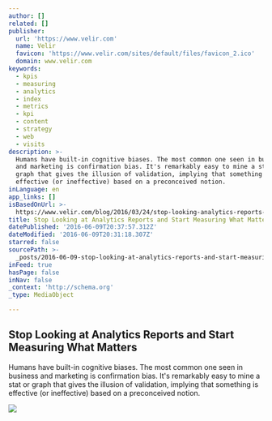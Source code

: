 ```yaml
---
author: []
related: []
publisher:
  url: 'https://www.velir.com'
  name: Velir
  favicon: 'https://www.velir.com/sites/default/files/favicon_2.ico'
  domain: www.velir.com
keywords:
  - kpis
  - measuring
  - analytics
  - index
  - metrics
  - kpi
  - content
  - strategy
  - web
  - visits
description: >-
  Humans have built-in cognitive biases. The most common one seen in business
  and marketing is confirmation bias. It's remarkably easy to mine a stat or
  graph that gives the illusion of validation, implying that something is
  effective (or ineffective) based on a preconceived notion.
inLanguage: en
app_links: []
isBasedOnUrl: >-
  https://www.velir.com/blog/2016/03/24/stop-looking-analytics-reports-and-start-measuring-what-matters
title: Stop Looking at Analytics Reports and Start Measuring What Matters
datePublished: '2016-06-09T20:37:57.312Z'
dateModified: '2016-06-09T20:31:18.307Z'
starred: false
sourcePath: >-
  _posts/2016-06-09-stop-looking-at-analytics-reports-and-start-measuring-what-m.md
inFeed: true
hasPage: false
inNav: false
_context: 'http://schema.org'
_type: MediaObject

---
```

<article style=""><h1>Stop Looking at Analytics Reports and Start Measuring What Matters</h1><p>Humans have built-in cognitive biases. The most common one seen in business and marketing is confirmation bias. It's remarkably easy to mine a stat or graph that gives the illusion of validation, implying that something is effective (or ineffective) based on a preconceived notion.</p><img src="https://www.velir.com/sites/default/files/styles/image_panel_small/public/measure-quote-fermi.jpg?itok=jXQ_SX_B" /></article>
